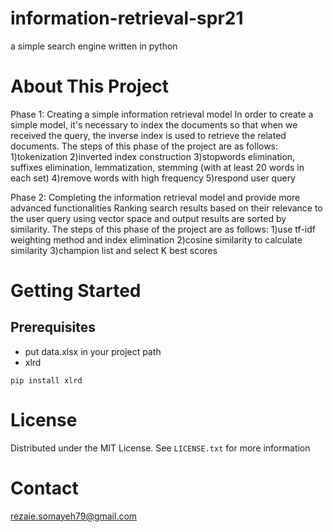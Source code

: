 # information-retrieval-spr21
a simple search engine written in python


# About This Project
Phase 1:
Creating a simple information retrieval model
In order to create a simple model, it's necessary to index the documents so that when we received the query, the inverse index is used to retrieve the related
documents.
The steps of this phase of the project are as follows:
1)tokenization
2)inverted index construction
3)stopwords elimination, suffixes elimination, lemmatization, stemming (with at least 20 words in each set)
4)remove words with high frequency
5)respond user query

Phase 2:
Completing the information retrieval model and provide more advanced functionalities
Ranking search results based on their relevance to the user query using vector space and output results are sorted by similarity.
The steps of this phase of the project are as follows:
1)use tf-idf weighting method and index elimination
2)cosine similarity to calculate similarity
3)champion list and select K best scores


# Getting Started
## Prerequisites
- put data.xlsx in your project path
- xlrd

`pip install xlrd`

# License
Distributed under the MIT License. See `LICENSE.txt` for more information

# Contact
rezaie.somayeh79@gmail.com
